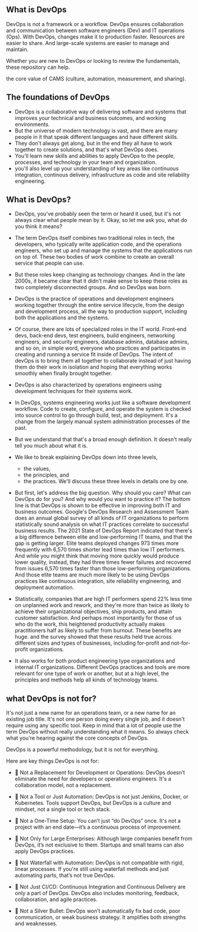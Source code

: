 ## What is DevOps
DevOps is not a framework or a workflow.
DevOps ensures collaboration and communication between software engineers (Dev) and IT operations (Ops). 
With DevOps, changes make it to production faster. Resources are easier to share. And large-scale systems are easier to manage and maintain.

Whether you are new to DevOps or looking to review the fundamentals, these repository can help.

the core value of CAMS (culture, automation, measurement, and sharing). 

## The foundations of DevOps
- DevOps is a collaborative way of delivering software and systems that improves your technical and business outcomes, and working environments.
- But the universe of modern technology is vast, and there are many people in it that speak different languages and have different skills.
- They don't always get along, but in the end they all have to work together to create solutions, and that's what DevOps does.
- You'll learn new skills and abilities to apply DevOps to the people, processes, and technology in your team and organization.
- you'll also level up  your understanding of key areas like continuous integration, continous delivery, infrastructure as code and site reliability engineering.

## What is DevOps?
- DevOps, you've probably seen the term or heard it used, but it's not always clear what people mean by it. Okay, so let me ask you, what do you think it means?

- The term DevOps itself combines two traditional roles in tech,
  the developers, who typically write application code, and
  the operations engineers, who set up and manage the systems that the applications run on top of.
  These two bodies of work combine to create an overall service that people can use.

- But these roles keep changing as technology changes. And in the late 2000s, it became clear that it didn't make sense to keep these roles as two completely 
  disconnected groups. And so DevOps was born.

- DevOps is the practice of operations and development engineers working together through the entire service lifecycle, from the design and development process, all the way to production support, including both the applications and the systems.

- Of course, there are lots of specialized roles in the IT world. Front-end devs, back-end devs, test engineers, build engineers, networking engineers, and security engineers, database admins, database admins, and so on, in simple word, everyone who practices and participates in creating and running a service fit inside of DevOps. The intent of devOps is to bring them all together to collaborate instead of just having them do their work in isolation and hoping that everything works smoothly when finally brought together.

- DevOps is also characterized by operations engineers using development techniques for their systems work.
- In DevOps, systems engineering works just like a software development workflow. Code to create, configure, and operate the system is checked into source control 
  to go through build, test, and deployment. It's a change from the largely manual system administration processes of the past.

- But we understand that that's a broad enough definition. It doesn't really tell you much about what it is.

- We like to break explaining DevOps down into three levels,
  - the values,
  - the principles, and
  - the practices.
  We'll discuss these three levels in details one by one.

- But first, let's address the big question. Why should you care? What can DevOps do for you? And why would you want to practice it?
  The bottom line is that DevOps is shown to be effective in improving both IT and business outcomes. Google's DevOps Research and Assessment Team does an annual 
  global survey of all kinds of IT organizations to perform statistically sound analysis on what IT practices correlate to successful business results.
  The 2021 State of DevOps Report indicated that there's a big difference between elite and low-performing IT teams, and that the gap is getting larger.
  Elite teams deployed changes 973 times more frequently with 6,570 times shorter lead times than low IT performers.
  And while you might think that moving more quickly would produce lower quality, instead, they had three times fewer failures and recovered from issues 6,570 
  times faster than those low-performing organizations.
  And those elite teams are much more likely to be using DevOps practices like continuous integration, site reliability engineering, and deployment automation.

- Statistically, companies that are high IT performers spend 22% less time on unplanned work and rework, and they're more than twice as likely to achieve their organizational objectives, ship products, and attain customer satisfaction. And perhaps most importantly for those of us who do the work, this heightened productivity actually makes practitioners half as likely to suffer from burnout. These benefits are huge. and the survey showed that these results held true across different sizes and types of businesses, including for-profit and not-for-profit organizations.

- It also works for both product engineering type organizations and internal IT organizations. Different DevOps practices and tools are more relevant for one type of work or another, but at a high level, the principles and methods help all kinds of technology teams.

## what DevOps is not for?
It's not just a new name for an operations team, or 
a new name for an existing job title. 
It's not one person doing every single job, and it doesn't require using any specific tool. 
Keep in mind that a lot of people use the term DevOps without really understanding what it means. 
So always check what you're hearing against the core concepts of DevOps.

DevOps is a powerful methodology, but it is not for everything. 

Here are key things DevOps is not for:

- 🚫 Not a Replacement for Development or Operations: 
  DevOps doesn’t eliminate the need for developers or operations engineers. It's a collaboration model, not a replacement.

- 🚫 Not a Tool or Just Automation:
  DevOps is not just Jenkins, Docker, or Kubernetes. Tools support DevOps, but DevOps is a culture and mindset, not a single tool or tech stack.

- 🚫 Not a One-Time Setup:
  You can’t just “do DevOps” once. It's not a project with an end date—it’s a continuous process of improvement.

- 🚫 Not Only for Large Enterprises:
  Although large companies benefit from DevOps, it’s not exclusive to them. Startups and small teams can also apply DevOps practices.

- 🚫 Not Waterfall with Automation:
  DevOps is not compatible with rigid, linear processes. If you're still using waterfall methods and just automating parts, that’s not true DevOps.

- 🚫 Not Just CI/CD:
  Continuous Integration and Continuous Delivery are only a part of DevOps. DevOps also includes monitoring, feedback, collaboration, and agile practices.

- 🚫 Not a Silver Bullet:
  DevOps won’t automatically fix bad code, poor communication, or weak business strategy. It amplifies both strengths and weaknesses.






























  
